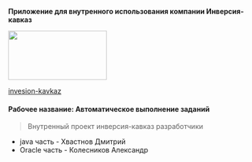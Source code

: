 **Приложение для внутренного использования компании Инверсия-кавказ**

<img src="https://inversion-kavkaz.ru/images/logo_1.svg" width="200" height="100">

[invesion-kavkaz](https://inversion-kavkaz.ru/)

#### Рабочее название: Автоматическое выполнение заданий
>Внутренный проект инверсия-кавказ разработчики

* java часть -   Хвастнов Дмитрий
* Oracle часть - Колесников Александр




